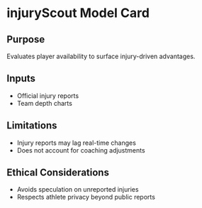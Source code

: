 # injuryScout Model Card

## Purpose
Evaluates player availability to surface injury-driven advantages.

## Inputs
- Official injury reports
- Team depth charts

## Limitations
- Injury reports may lag real-time changes
- Does not account for coaching adjustments

## Ethical Considerations
- Avoids speculation on unreported injuries
- Respects athlete privacy beyond public reports
